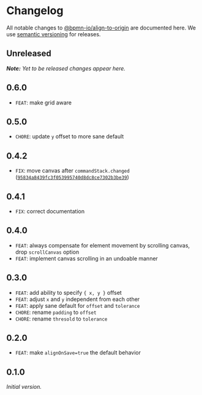 # Changelog

All notable changes to [@bpmn-io/align-to-origin](https://github.com/bpmn-io/align-to-origin) are documented here. We use [semantic versioning](http://semver.org/) for releases.

## Unreleased

___Note:__ Yet to be released changes appear here._

## 0.6.0

* `FEAT`: make grid aware

## 0.5.0

* `CHORE`: update `y` offset to more sane default

## 0.4.2

* `FIX`: move canvas after `commandStack.changed` ([`95834a8439fc3f053995740d8dc8ce7302b3be39`](https://github.com/bpmn-io/align-to-origin/commit/95834a8439fc3f053995740d8dc8ce7302b3be39))

## 0.4.1

* `FIX`: correct documentation

## 0.4.0

* `FEAT`: always compensate for element movement by scrolling canvas, drop `scrollCanvas` option
* `FEAT`: implement canvas scrolling in an undoable manner

## 0.3.0

* `FEAT`: add ability to specify `{ x, y }` offset
* `FEAT`: adjust `x` and `y` independent from each other
* `FEAT`: apply sane default for `offset` and `tolerance`
* `CHORE`: rename `padding` to `offset`
* `CHORE`: rename `thresold` to `tolerance`

## 0.2.0

* `FEAT`: make `alignOnSave=true` the default behavior

## 0.1.0

_Initial version._